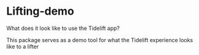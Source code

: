 # Lifting-demo
What does it look like to use the Tidelift app?

This package serves as a demo tool for what the Tidelift experience looks like to a lifter
